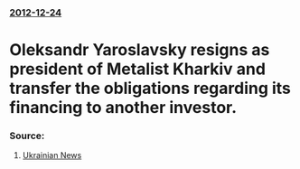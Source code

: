 ### [2012-12-24](/news/2012/12/24/index.md)

# Oleksandr Yaroslavsky resigns as president of Metalist Kharkiv and transfer the obligations regarding its financing to another investor. 




### Source:

1. [Ukrainian News](http://un.ua/eng/article/426953.html)
